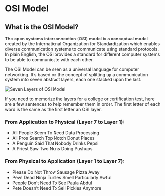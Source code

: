 # OSI Model
## What is the OSI Model?

The open systems interconnection (OSI) model is a conceptual model created by the International Organization for Standardization which enables diverse communication systems to communicate using standard protocols. In plain English, the OSI provides a standard for different computer systems to be able to communicate with each other.

The OSI Model can be seen as a universal language for computer networking. It’s based on the concept of splitting up a communication system into seven abstract layers, each one stacked upon the last.

![Seven Layers of OSI Model](https://www.cloudflare.com/img/learning/ddos/what-is-a-ddos-attack/osi-model-7-layers.svg)

If you need to memorize the layers for a college or certification test, here are a few sentences to help remember them in order. The first letter of each word is the same as the first letter an OSI layer.

### From Application to Physical (Layer 7 to Layer 1): 

- All People Seem To Need Data Processing
- All Pros Search Top Notch Donut Places
- A Penguin Said That Nobody Drinks Pepsi
- A Priest Saw Two Nuns Doing Pushups

### From Physical to Application (Layer 1 to Layer 7):

- Please Do Not Throw Sausage Pizza Away
- Pew! Dead Ninja Turtles Smell Particularly Awful
- People Don’t Need To See Paula Abdul
- Pete Doesn’t Need To Sell Pickles Anymore
